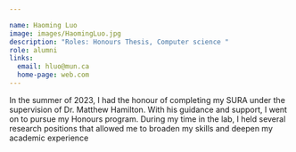 ```yaml
---

name: Haoming Luo
image: images/HaomingLuo.jpg
description: "Roles: Honours Thesis, Computer science "
role: alumni
links:
  email: hluo@mun.ca
  home-page: web.com
---
```


In the summer of 2023, I had the honour of completing my SURA under the supervision of Dr. Matthew Hamilton. With his guidance and support, I went on to pursue my Honours program. During my time in the lab, I held several research positions that allowed me to broaden my skills and deepen my academic experience